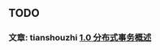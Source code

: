 ## TODO



### 文章: tianshouzhi [1.0 分布式事务概述](http://www.tianshouzhi.com/api/tutorials/distributed_transaction)


